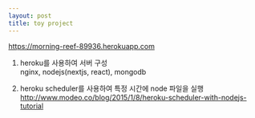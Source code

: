 ```yaml
---
layout: post
title: toy project
---
```

  
https://morning-reef-89936.herokuapp.com  


1. heroku를 사용하여 서버 구성  
nginx, nodejs(nextjs, react), mongodb  

2. heroku scheduler를 사용하여 특정 시간에 node 파일을 실행  
http://www.modeo.co/blog/2015/1/8/heroku-scheduler-with-nodejs-tutorial  
